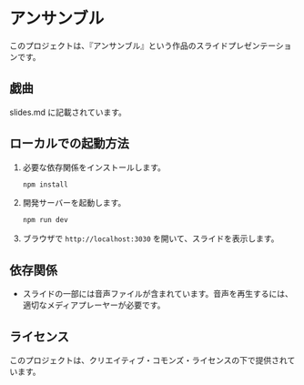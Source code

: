 # アンサンブル

このプロジェクトは、『アンサンブル』という作品のスライドプレゼンテーションです。

## 戯曲

slides.md に記載されています。

## ローカルでの起動方法

1. 必要な依存関係をインストールします。
   ```bash
   npm install
   ```

2. 開発サーバーを起動します。
   ```bash
   npm run dev
   ```

3. ブラウザで `http://localhost:3030` を開いて、スライドを表示します。

## 依存関係

- スライドの一部には音声ファイルが含まれています。音声を再生するには、適切なメディアプレーヤーが必要です。

## ライセンス

このプロジェクトは、クリエイティブ・コモンズ・ライセンスの下で提供されています。
